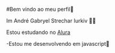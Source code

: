#Bem vindo ao meu perfil🫣

Im André Gabryel Strechar Iurkiv 🧑‍⚕️

Estou estudando no [Alura](https://www.alura.com.br/?srsltid=AfmBOoqlgfyEHcFuR9_fgs8-qQN4aFOj1RSUPLF_sWRD5Q5pn-WIil1K) 

-Estou me desenvolvendo em javascript🧠

